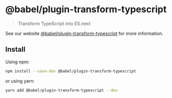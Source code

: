 # @babel/plugin-transform-typescript

> Transform TypeScript into ES.next

See our website [@babel/plugin-transform-typescript](https://babeljs.io/docs/en/next/babel-plugin-transform-typescript.html) for more information.

## Install

Using npm:

```sh
npm install --save-dev @babel/plugin-transform-typescript
```

or using yarn:

```sh
yarn add @babel/plugin-transform-typescript --dev
```
